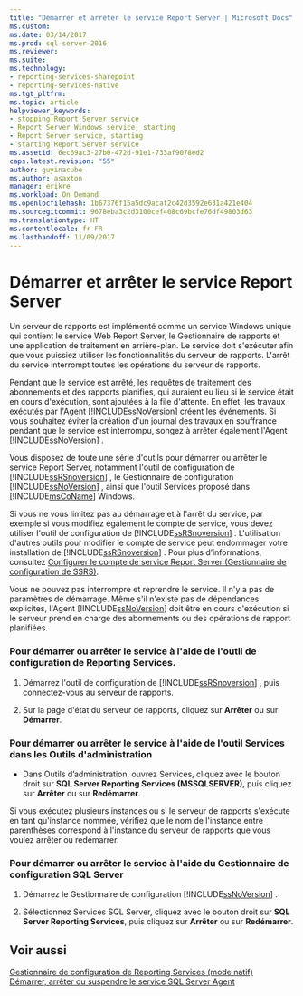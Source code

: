 ```yaml
---
title: "Démarrer et arrêter le service Report Server | Microsoft Docs"
ms.custom: 
ms.date: 03/14/2017
ms.prod: sql-server-2016
ms.reviewer: 
ms.suite: 
ms.technology:
- reporting-services-sharepoint
- reporting-services-native
ms.tgt_pltfrm: 
ms.topic: article
helpviewer_keywords:
- stopping Report Server service
- Report Server Windows service, starting
- Report Server service, starting
- starting Report Server service
ms.assetid: 6ec69ac3-27b0-472d-91e1-733af9078ed2
caps.latest.revision: "55"
author: guyinacube
ms.author: asaxton
manager: erikre
ms.workload: On Demand
ms.openlocfilehash: 1b67376f15a5dc9acaf2c42d3592e631a421e404
ms.sourcegitcommit: 9678eba3c2d3100cef408c69bcfe76df49803d63
ms.translationtype: HT
ms.contentlocale: fr-FR
ms.lasthandoff: 11/09/2017
---
```

# <a name="start-and-stop-the-report-server-service"></a>Démarrer et arrêter le service Report Server
  Un serveur de rapports est implémenté comme un service Windows unique qui contient le service Web Report Server, le Gestionnaire de rapports et une application de traitement en arrière-plan. Le service doit s'exécuter afin que vous puissiez utiliser les fonctionnalités du serveur de rapports. L'arrêt du service interrompt toutes les opérations du serveur de rapports.  
  
 Pendant que le service est arrêté, les requêtes de traitement des abonnements et des rapports planifiés, qui auraient eu lieu si le service était en cours d'exécution, sont ajoutées à la file d'attente. En effet, les travaux exécutés par l'Agent [!INCLUDE[ssNoVersion](../../includes/ssnoversion-md.md)] créent les événements. Si vous souhaitez éviter la création d'un journal des travaux en souffrance pendant que le service est interrompu, songez à arrêter également l'Agent [!INCLUDE[ssNoVersion](../../includes/ssnoversion-md.md)] .  
  
 Vous disposez de toute une série d'outils pour démarrer ou arrêter le service Report Server, notamment l'outil de configuration de [!INCLUDE[ssRSnoversion](../../includes/ssrsnoversion-md.md)] , le Gestionnaire de configuration [!INCLUDE[ssNoVersion](../../includes/ssnoversion-md.md)] , ainsi que l'outil Services proposé dans [!INCLUDE[msCoName](../../includes/msconame-md.md)] Windows.  
  
 Si vous ne vous limitez pas au démarrage et à l'arrêt du service, par exemple si vous modifiez également le compte de service, vous devez utiliser l'outil de configuration de [!INCLUDE[ssRSnoversion](../../includes/ssrsnoversion-md.md)] . L'utilisation d'autres outils pour modifier le compte de service peut endommager votre installation de [!INCLUDE[ssRSnoversion](../../includes/ssrsnoversion-md.md)] . Pour plus d’informations, consultez [Configurer le compte de service Report Server &#40;Gestionnaire de configuration de SSRS&#41;](../../reporting-services/install-windows/configure-the-report-server-service-account-ssrs-configuration-manager.md).  
  
 Vous ne pouvez pas interrompre et reprendre le service. Il n'y a pas de paramètres de démarrage. Même s'il n'existe pas de dépendances explicites, l'Agent [!INCLUDE[ssNoVersion](../../includes/ssnoversion-md.md)] doit être en cours d'exécution si le serveur prend en charge des abonnements ou des opérations de rapport planifiées.  
  
### <a name="to-start-or-stop-the-service-using-the-reporting-services-configuration-tool"></a>Pour démarrer ou arrêter le service à l'aide de l'outil de configuration de Reporting Services.  
  
1.  Démarrez l'outil de configuration de [!INCLUDE[ssRSnoversion](../../includes/ssrsnoversion-md.md)] , puis connectez-vous au serveur de rapports.  
  
2.  Sur la page d'état du serveur de rapports, cliquez sur **Arrêter** ou sur **Démarrer**.  
  
### <a name="to-start-or-stop-the-service-using-services-in-administrative-tools"></a>Pour démarrer ou arrêter le service à l'aide de l'outil Services dans les Outils d'administration  
  
-   Dans Outils d’administration, ouvrez Services, cliquez avec le bouton droit sur **SQL Server Reporting Services (MSSQLSERVER)**, puis cliquez sur **Arrêter** ou sur **Redémarrer**.  
  
 Si vous exécutez plusieurs instances ou si le serveur de rapports s'exécute en tant qu'instance nommée, vérifiez que le nom de l'instance entre parenthèses correspond à l'instance du serveur de rapports que vous voulez arrêter ou redémarrer.  
  
### <a name="to-start-or-stop-the-service-using-sql-server-configuration-manager"></a>Pour démarrer ou arrêter le service à l'aide du Gestionnaire de configuration SQL Server  
  
1.  Démarrez le Gestionnaire de configuration [!INCLUDE[ssNoVersion](../../includes/ssnoversion-md.md)] .  
  
2.  Sélectionnez Services SQL Server, cliquez avec le bouton droit sur **SQL Server Reporting Services**, puis cliquez sur **Arrêter** ou sur **Redémarrer**.  
  
## <a name="see-also"></a>Voir aussi  
 [Gestionnaire de configuration de Reporting Services &#40;mode natif&#41;](../../reporting-services/install-windows/reporting-services-configuration-manager-native-mode.md)   
 [Démarrer, arrêter ou suspendre le service SQL Server Agent](http://msdn.microsoft.com/library/c95a9759-dd30-4ab6-9ab0-087bb3bfb97c)  
  
  
